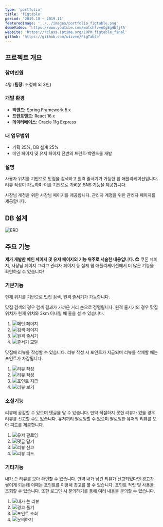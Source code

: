```yaml
---
type: 'portfolio'
title: 'figtable'
period: '2019.10 ~ 2019.11'
featuredImage: '../../images/portfolio_figtable.png'
demeVideo: 'https://www.youtube.com/watch?v=eOgEgHbfjTA'
website: 'https://rclass.iptime.org/19PM_figtable_final'
github: 'https://github.com/wizvee/FigTable'
---
```


## 프로젝트 개요

### 참여인원

4명 (**팀장:** 조정혜 외 3인)

### 개발 환경

- **백엔드:** Spring Framework 5.x
- **프런트엔드:** React 16.x
- **데이터베이스:** Oracle 11g Express

### 내 업무범위

- 기획 25%, DB 설계 25%
- 메인 페이지 및 유저 페이지 전반의 프런트·백엔드를 개발

### 설명

사용자 위치를 기반으로 맛집을 검색하고 원격 줄서기가 가능한 웹 애플리케이션입니다. 리뷰 작성이 가능하며 이를 기반으로 가벼운 SNS 기능을 제공합니다.

사장님 계정을 위한 사장님 페이지를 제공합니다. 관리자 계정을 위한 관리자 페이지를 제공합니다.

## DB 설계

![ERD](../../images/portfolio_figtable_erd.png)

## 주요 기능

**제가 개발한 메인 페이지 및 유저 페이지의 기능 위주로 서술한 내용입니다. 😊**
쿠폰 페이지, 사장님 페이지 그리고 관리자 페이지 등 실제 웹 애플리케이션에서 더 많은 기능을 확인하실 수 있습니다!

### 기본기능

현재 위치를 기반으로 맛집 검색, 원격 줄서기가 가능합니다.

맛집 검색의 경우 검색 결과가 가까운 거리 순으로 정렬됩니다. 원격 줄서기의 경우 맛집 위치가 현재 위치와 3km 이내일 때 줄을 설 수 있습니다.

1. ![메인 페이지](../../images/portfolio_figtable_fn.png)
2. ![검색 페이지](../../images/portfolio_figtable_fn2.png)
3. ![원격 줄서기](../../images/portfolio_figtable_fn3.png)
4. ![줄서기 모달](../../images/portfolio_figtable_fn4.png)

맛집에 리뷰를 작성할 수 있습니다. 리뷰 작성 시 포인트가 지급되며 리뷰를 삭제할 때는 포인트가 차감됩니다.

1. ![리뷰 작성](../../images/portfolio_figtable_fn5.png)
2. ![리뷰 작성](../../images/portfolio_figtable_fn6.png)
3. ![포인트 지급](../../images/portfolio_figtable_fn7.png)
4. ![리뷰 보기](../../images/portfolio_figtable_fn8.png)

### 소셜기능

리뷰에 공감할 수 있으며 댓글을 달 수 있습니다. 만약 적절하지 못한 리뷰가 있을 경우 리뷰를 신고할 수도 있습니다.
유저끼리 팔로잉할 수 있으며 팔로잉한 유저의 리뷰를 모아 피드를 제공합니다.

1. ![유저 팔로잉](../../images/portfolio_figtable_fn9.png)
2. ![댓글 달기](../../images/portfolio_figtable_fn10.png)
3. ![리뷰 신고](../../images/portfolio_figtable_fn11.png)
4. ![리뷰 피드](../../images/portfolio_figtable_fn12.png)

### 기타기능

내가 쓴 리뷰를 모아 확인할 수 있습니다. 만약 내가 남긴 리뷰가 신고되었다면 경고가 쌓이게 되는데 이때는 포인트를 이용해 경고를 풀 수 있습니다. 포인트 적립 및 사용을 조회할 수 있습니다. 또한 로그인 시 문의하기를 통해 여러 내용을 문의할 수 있습니다.

1. ![내가 쓴 리뷰](../../images/portfolio_figtable_fn13.png)
2. ![경고 풀기](../../images/portfolio_figtable_fn14.png)
3. ![포인트 조회](../../images/portfolio_figtable_fn15.png)
4. ![문의하기](../../images/portfolio_figtable_fn16.png)

